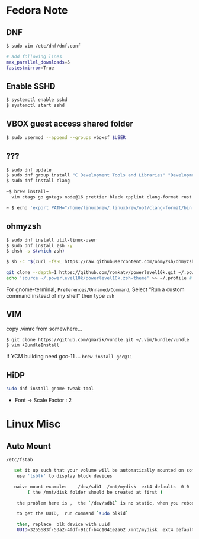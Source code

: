 
# Fedora Note

## DNF

```bash
$ sudo vim /etc/dnf/dnf.conf

# add following lines
max_parallel_downloads=5
fastestmirror=True
```


## Enable SSHD

```bash
$ systemctl enable sshd
$ systemctl start sshd
```

## VBOX guest access shared folder

```bash
$ sudo usermod --append --groups vboxsf $USER
```



## ???

```bash
$ sudo dnf update
$ sudo dnf group install "C Development Tools and Libraries" "Development Tools"
$ sudo dnf install clang
```

```bash
~$ brew install~
  vim ctags go gotags node@16 prettier black cpplint clang-format rust rustfmt cmake openjdk@17 mono

~ $ echo 'export PATH="/home/linuxbrew/.linuxbrew/opt/clang-format/bin:$PATH"' >>  ~/.profile
```

## ohmyzsh

```bash
$ sudo dnf install util-linux-user
$ sudo dnf install zsh -y
$ chsh -s $(which zsh)

$ sh -c "$(curl -fsSL https://raw.githubusercontent.com/ohmyzsh/ohmyzsh/master/tools/install.sh)"

git clone --depth=1 https://github.com/romkatv/powerlevel10k.git ~/.powerlevel10k
echo 'source ~/.powerlevel10k/powerlevel10k.zsh-theme' >> ~/.profile # ~/.zshrc
```

For gnome-terminal, `Preferences/Unnamed/Command`, Select “Run a custom command instead of my shell” then type `zsh`

## VIM

copy .vimrc from somewhere...

```bash
$ git clone https://github.com/gmarik/vundle.git ~/.vim/bundle/vundle
$ vim +BundleInstall
```

If YCM building need gcc-11 ...  `brew install gcc@11`


## HiDP

```bash
sudo dnf install gnome-tweak-tool
```

- Font -> Scale Factor : 2

# Linux Misc


## Auto Mount

```bash
/etc/fstab

   set it up such that your volume will be automatically mounted on some server distribution
    use 'lsblk' to display block devices

   naive mount example:    /dev/sdb1  /mnt/mydisk  ext4 defaults  0 0
        ( the /mnt/disk folder should be created at first )

    the problem here is ,  the `/dev/sdb1` is no static, when you reboot your system, it may change. well, that is where the UUID comes to play.

    to get the UUID,  run command `sudo blkid`

    then, replace  blk device with uuid
	UUID=3255683f-53a2-4fdf-91cf-b4c1041e2a62 /mnt/mydisk  ext4 defaults  0 0
```
